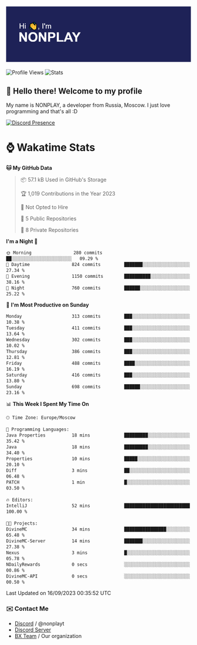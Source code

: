 ![Discord Presence](./header.png)
<br></br>
![Profile Views](https://komarev.com/ghpvc/?username=NONPLAYT&color=blue&style=for-the-badge)
![Stats](https://img.shields.io/badge/0%25-OPTIMIZED-orange?style=for-the-badge)


## :wave: Hello there! Welcome to my profile

My name is NONPLAY, a developer from Russia, Moscow. I just love programming and that's all :D

[![Discord Presence](https://lanyard.cnrad.dev/api/597087584090587177?showDisplayName=true)](https://discord.com/users/597087584090587177) 

# ⌚ Wakatime Stats

<!--START_SECTION:waka-->
**🐱 My GitHub Data** 

> 📦 57.1 kB Used in GitHub's Storage 
 > 
> 🏆 1,019 Contributions in the Year 2023
 > 
> 🚫 Not Opted to Hire
 > 
> 📜 5 Public Repositories 
 > 
> 🔑 8 Private Repositories 
 > 
**I'm a Night 🦉** 

```text
🌞 Morning                280 commits         ██░░░░░░░░░░░░░░░░░░░░░░░   09.29 % 
🌆 Daytime                824 commits         ███████░░░░░░░░░░░░░░░░░░   27.34 % 
🌃 Evening                1150 commits        ██████████░░░░░░░░░░░░░░░   38.16 % 
🌙 Night                  760 commits         ██████░░░░░░░░░░░░░░░░░░░   25.22 % 
```
📅 **I'm Most Productive on Sunday** 

```text
Monday                   313 commits         ███░░░░░░░░░░░░░░░░░░░░░░   10.38 % 
Tuesday                  411 commits         ███░░░░░░░░░░░░░░░░░░░░░░   13.64 % 
Wednesday                302 commits         ███░░░░░░░░░░░░░░░░░░░░░░   10.02 % 
Thursday                 386 commits         ███░░░░░░░░░░░░░░░░░░░░░░   12.81 % 
Friday                   488 commits         ████░░░░░░░░░░░░░░░░░░░░░   16.19 % 
Saturday                 416 commits         ███░░░░░░░░░░░░░░░░░░░░░░   13.80 % 
Sunday                   698 commits         ██████░░░░░░░░░░░░░░░░░░░   23.16 % 
```


📊 **This Week I Spent My Time On** 

```text
🕑︎ Time Zone: Europe/Moscow

💬 Programming Languages: 
Java Properties          18 mins             █████████░░░░░░░░░░░░░░░░   35.42 % 
Java                     18 mins             █████████░░░░░░░░░░░░░░░░   34.40 % 
Properties               10 mins             █████░░░░░░░░░░░░░░░░░░░░   20.10 % 
Diff                     3 mins              ██░░░░░░░░░░░░░░░░░░░░░░░   06.48 % 
PATCH                    1 min               █░░░░░░░░░░░░░░░░░░░░░░░░   03.50 % 

🔥 Editors: 
IntelliJ                 52 mins             █████████████████████████   100.00 % 

🐱‍💻 Projects: 
DivineMC                 34 mins             ████████████████░░░░░░░░░   65.48 % 
DivineMC-Server          14 mins             ███████░░░░░░░░░░░░░░░░░░   27.38 % 
Nexus                    3 mins              █░░░░░░░░░░░░░░░░░░░░░░░░   05.78 % 
NDailyRewards            0 secs              ░░░░░░░░░░░░░░░░░░░░░░░░░   00.86 % 
DivineMC-API             0 secs              ░░░░░░░░░░░░░░░░░░░░░░░░░   00.50 % 
```


 Last Updated on 16/09/2023 00:35:52 UTC
<!--END_SECTION:waka-->

### ✉️ Contact Me

- [Discord](https://discord.com/users/597087584090587177) / @nonplayt
- [Discord Server](https://discord.gg/p7cxhw7E2M)
- [BX Team](https://github.com/BX-Team) / Our organization
